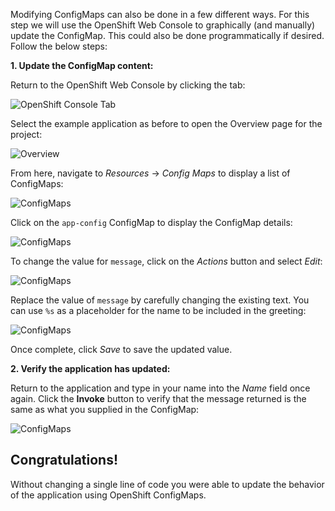 Modifying ConfigMaps can also be done in a few different ways. For this step
we will use the OpenShift Web Console to graphically (and manually) update the ConfigMap. This
could also be done programmatically if desired. Follow the below steps:

**1. Update the ConfigMap content:**

Return to the OpenShift Web Console by clicking the tab:

![OpenShift Console Tab](/openshift/assets/middleware/rhoar-getting-started-nodejs/openshift-console-tab.png)

Select the example application as before to open the Overview page for the project:

![Overview](/openshift/assets/middleware/rhoar-getting-started-nodejs/overview-populated.png)

From here, navigate to _Resources_ -> _Config Maps_ to display a list of ConfigMaps:

![ConfigMaps](/openshift/assets/middleware/rhoar-getting-started-nodejs/configmaps.png)

Click on the `app-config` ConfigMap to display the ConfigMap details:

![ConfigMaps](/openshift/assets/middleware/rhoar-getting-started-nodejs/configmap-detail.png)

To change the value for `message`, click on the _Actions_ button and select _Edit_:

![ConfigMaps](/openshift/assets/middleware/rhoar-getting-started-nodejs/configmap-edit.png)

Replace the value of `message` by carefully changing the existing text. You can use `%s` as a placeholder for the name
to be included in the greeting:

![ConfigMaps](/openshift/assets/middleware/rhoar-getting-started-nodejs/configmap-edit-replace.png)

Once complete, click _Save_ to save the updated value.

**2. Verify the application has updated:**

Return to the application and type in your name into the _Name_ field once again. Click the **Invoke** button
to verify that the message returned is the same as what you supplied in the ConfigMap:

![ConfigMaps](/openshift/assets/middleware/rhoar-getting-started-nodejs/configmap-verify.png)

## Congratulations!

Without changing a single line of code you were able to update the behavior of the application using
OpenShift ConfigMaps.
